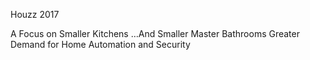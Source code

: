 Houzz 2017


A Focus on Smaller Kitchens …And Smaller Master Bathrooms
Greater Demand for Home Automation and Security 